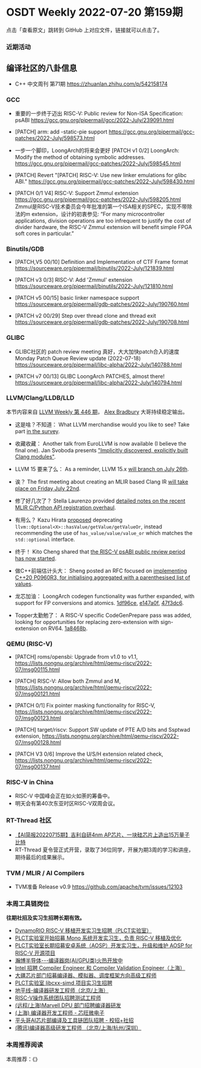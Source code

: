 # OSDT Weekly 2022-07-20 第159期

点击「查看原文」跳转到 GitHub 上对应文件，链接就可以点击了。

### 近期活动

## 编译社区的八卦信息

- C++ 中文周刊 第71期 https://zhuanlan.zhihu.com/p/542158174

### GCC

- 重要的一步终于迈出
  RISC-V: Public review for Non-ISA Specification: psABI
  https://gcc.gnu.org/pipermail/gcc/2022-July/239091.html

- [PATCH] arm: add -static-pie support
  https://gcc.gnu.org/pipermail/gcc-patches/2022-July/598573.html

- 一步一个脚印，LoongArch的将来会更好
  [PATCH v1 0/2] LoongArch: Modify the method of obtaining symbolic addresses.
  https://gcc.gnu.org/pipermail/gcc-patches/2022-July/598545.html

- [PATCH] Revert "[PATCH] RISC-V: Use new linker emulations for glibc ABI."
  https://gcc.gnu.org/pipermail/gcc-patches/2022-July/598430.html

- [PATCH 0/1 V4] RISC-V: Support Zmmul extension
  https://gcc.gnu.org/pipermail/gcc-patches/2022-July/598205.html
  Zmmul是RISC-V技术委员会今年批准的第一个ISA相关的SPEC，实现不带除法的m extension，设计的初衷参见:
  “For many microcontroller applications, division operations are too
   infrequent to justify the cost of divider hardware, the RISC-V Zmmul
   extension will benefit simple FPGA soft cores in particular.”

### Binutils/GDB

- [PATCH,V5 00/10] Definition and Implementation of CTF Frame format
  https://sourceware.org/pipermail/binutils/2022-July/121839.html

- [PATCH v3 0/3] RISC-V: Add 'Zmmul' extension
  https://sourceware.org/pipermail/binutils/2022-July/121810.html

- [PATCH v5 00/15] basic linker namespace support
  https://sourceware.org/pipermail/gdb-patches/2022-July/190760.html

- [PATCH v2 00/29] Step over thread clone and thread exit
  https://sourceware.org/pipermail/gdb-patches/2022-July/190708.html

### GLIBC

- GLIBC社区的 patch review meeting 真好，大大加快patch合入的速度
  Monday Patch Queue Review update (2022-07-18)
  https://sourceware.org/pipermail/libc-alpha/2022-July/140788.html

- [PATCH v7 00/13] GLIBC LoongArch PATCHES, almost there!
  https://sourceware.org/pipermail/libc-alpha/2022-July/140794.html

### LLVM/Clang/LLDB/LLD

本节内容来自 [LLVM Weekly 第 446 期](http://llvmweekly.org/issue/446)，
[Alex Bradbury](https://www.linkedin.com/in/alex-bradbury/) 大哥持续稳定输出。

* 这是啥？不知道： What LLVM merchandise would you like to see? Take part [in the survey](https://discourse.llvm.org/t/what-llvm-merchandise-do-you-want-to-see/63799).

* 收藏收藏： Another talk from EuroLLVM is now available (I believe the final one). Jan Svoboda presents ["Implicitly discovered, explicitly built Clang modules"](https://www.youtube.com/watch?v=W5kjEeSmCBU).

* LLVM 15 要来了么： As a reminder, LLVM 15.x [will branch on July 26th](https://discourse.llvm.org/t/reminder-release-15-x-branch-will-be-created-on-july-26/63795).

* 诶？ The first meeting about creating an MLIR based Clang IR [will take place on Friday July 22nd](https://discourse.llvm.org/t/rfc-an-mlir-based-clang-ir-cir/63319/74).

* 修了好几次了？ Stella Laurenzo provided [detailed notes on the recent MLIR C/Python API registration overhaul](https://discourse.llvm.org/t/psa-mlir-c-python-api-registration-overhaul/63873).

* 有用么？ Kazu Hirata [proposed](https://discourse.llvm.org/t/deprecating-llvm-optional-x-hasvalue-getvalue-getvalueor/63716) deprecating `llvm::Optional<X>::hasValue/getValue/getValueOr`, instead recommending the use of `has_value/value/value_or` which matches the `std::optional` interface.

* 终于！ Kito Cheng shared that [the RISC-V psABI public review period has now started](https://discourse.llvm.org/t/risc-v-public-review-for-non-isa-specification-psabi/63822).

* 做C++前端估计头大： Sheng posted an RFC focused on [implementing C++20 P0960R3, for initialising aggregated with a parenthesised list of values](https://discourse.llvm.org/t/c-20-rfc-suggestion-desired-regarding-the-implementation-of-p0960r3/63744).

* 龙芯加油： LoongArch codegen functionality was further expanded, with support for FP conversions and atomics. [1df96ce](https://reviews.llvm.org/rG1df96ce518f4),
  [e147a0f](https://reviews.llvm.org/rGe147a0f65a52),
  [47f3dc6](https://reviews.llvm.org/rG47f3dc6d4906).

* Topper太勤勉了： A RISC-V specific CodeGenPrepare pass was added, looking for opportunities for replacing zero-extension with sign-extension on RV64.
  [1a8468b](https://reviews.llvm.org/rG1a8468ba6114).

### QEMU (RISC-V)

- [PATCH] roms/opensbi: Upgrade from v1.0 to v1.1,
  https://lists.nongnu.org/archive/html/qemu-riscv/2022-07/msg00115.html

- [PATCH] RISC-V: Allow both Zmmul and M,
  https://lists.nongnu.org/archive/html/qemu-riscv/2022-07/msg00121.html

- [PATCH 0/1] Fix pointer masking functionality for RISC-V,
  https://lists.nongnu.org/archive/html/qemu-riscv/2022-07/msg00123.html

- [PATCH] target/riscv: Support SW update of PTE A/D bits and Ssptwad extension,
  https://lists.nongnu.org/archive/html/qemu-riscv/2022-07/msg00128.html

- [PATCH V3 0/6] Improve the U/S/H extension related check,
  https://lists.nongnu.org/archive/html/qemu-riscv/2022-07/msg00137.html

### RISC-V in China

- RISC-V 中国峰会正在如火如荼的筹备中。
- 明天会有第40次东亚时区RISC-V双周会议。

### RT-Thread 社区

- [【AI简报20220715期】吉利自研4nm AP芯片、一块硅芯片上造出15万量子比特](https://mp.weixin.qq.com/s/w6DLvp125A-s9qvJNvBkyQ)
- RT-Thread 夏令营正式开营，录取了36位同学，开展为期3周的学习和讲座，期待最后的成果展示。

### TVM / MLIR / AI Compilers

- TVM准备 Release v0.9
  https://github.com/apache/tvm/issues/12103

### 本周工具链岗位

**往期社招及实习生招聘长期有效。**

- [DynamoRIO RISC-V 移植开发实习生招聘（PLCT实验室）](https://mp.weixin.qq.com/s/J_5TjT6DOqeOXJXQI5VQxw)
- [PLCT实验室开始招募 Mono 系统开发实习生，负责 RISC-V 移植及优化](https://mp.weixin.qq.com/s/whEW7Hay1jIP1tBzIPay1A)
- [PLCT实验室长期招募安卓系统（AOSP）开发实习生，升级和维护 AOSP for RISC-V 开源项目](https://mp.weixin.qq.com/s/dJP2cEB1nex2inR5c-cJog)
- [瀚博半导体---编译器岗(AI/GPU类)火热开放中](https://mp.weixin.qq.com/s/8_KjZYa2Il4PglaGyBWk4Q)
- [Intel 招聘 Compiler Engineer 和 Compiler Validation Engineer（上海）](https://mp.weixin.qq.com/s/I3DWxXODNoLRr0kN2xMZLQ)
- [大疆芯片部门招募编译器、模拟器、调度框架方向高级工程师](https://mp.weixin.qq.com/s/Wn5NzAtUTwQNXKRvMVQWLA)
- [PLCT实验室 libcxx-simd 项目实习生招聘](https://mp.weixin.qq.com/s/EIVx5cY74GlodirySY97Qw)
- [地平线-编译器研发工程师（北京/上海）](https://mp.weixin.qq.com/s/MYObl7iWIbyrTz9hCmKWYA)
- [RISC-V操作系统团队招聘测试工程师](https://mp.weixin.qq.com/s/inLFS4pI1F74m_oJ2I7xjQ)
- [(远程/上海)Marvell DPU 部门招聘编译器研发](https://mp.weixin.qq.com/s/B6JjAhF3TZjezD1tjYHDaw)
- [(上海) 编译器开发工程师 - 芯旺微电子](https://mp.weixin.qq.com/s/nqe1-7qffnc0CaejYkpKyw)
- [平头哥AI芯片部编译及工具链团队招聘 - 校招+社招](https://mp.weixin.qq.com/s/kARbXtJotRPCNMrV-yOanA)
- [(腾讯)编译器高级研发工程师 （北京/上海/杭州/深圳）](https://mp.weixin.qq.com/s/DF-2qmHmpKZtJ1djHXM1Ug)

### 本周推荐阅读

本周推荐：《》
